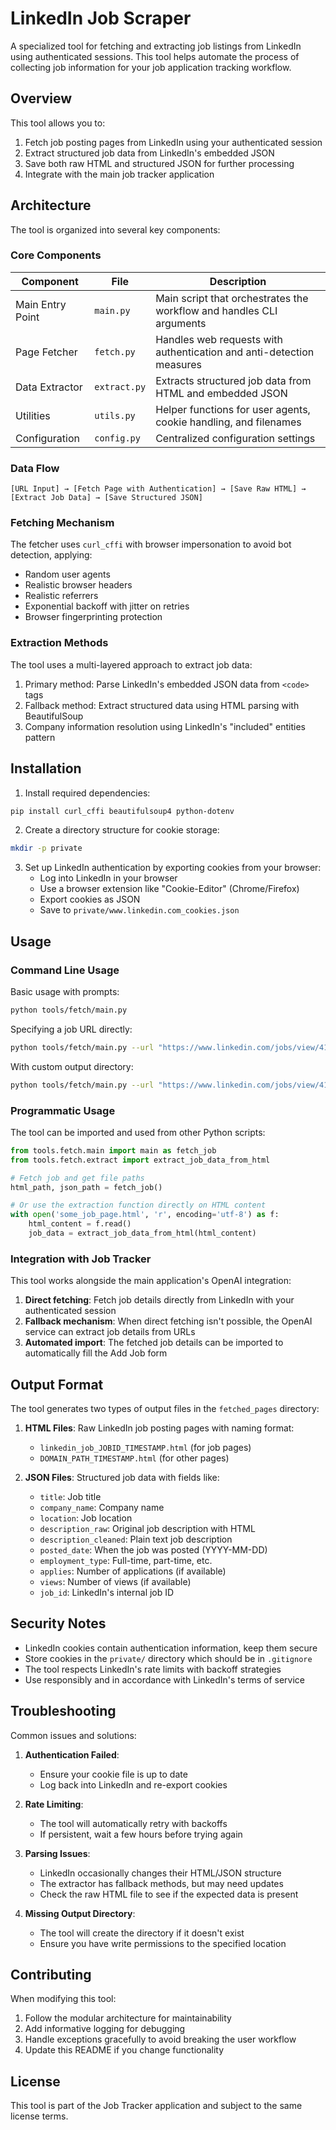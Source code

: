 # LinkedIn Job Scraper

A specialized tool for fetching and extracting job listings from LinkedIn using authenticated sessions. This tool helps automate the process of collecting job information for your job application tracking workflow.

## Overview

This tool allows you to:
1. Fetch job posting pages from LinkedIn using your authenticated session
2. Extract structured job data from LinkedIn's embedded JSON
3. Save both raw HTML and structured JSON for further processing
4. Integrate with the main job tracker application

## Architecture

The tool is organized into several key components:

### Core Components

| Component | File | Description |
|-----------|------|-------------|
| Main Entry Point | `main.py` | Main script that orchestrates the workflow and handles CLI arguments |
| Page Fetcher | `fetch.py` | Handles web requests with authentication and anti-detection measures |
| Data Extractor | `extract.py` | Extracts structured job data from HTML and embedded JSON |
| Utilities | `utils.py` | Helper functions for user agents, cookie handling, and filenames |
| Configuration | `config.py` | Centralized configuration settings |

### Data Flow

```
[URL Input] → [Fetch Page with Authentication] → [Save Raw HTML] → [Extract Job Data] → [Save Structured JSON]
```

### Fetching Mechanism

The fetcher uses `curl_cffi` with browser impersonation to avoid bot detection, applying:
- Random user agents
- Realistic browser headers
- Realistic referrers
- Exponential backoff with jitter on retries
- Browser fingerprinting protection

### Extraction Methods

The tool uses a multi-layered approach to extract job data:
1. Primary method: Parse LinkedIn's embedded JSON data from `<code>` tags
2. Fallback method: Extract structured data using HTML parsing with BeautifulSoup
3. Company information resolution using LinkedIn's "included" entities pattern

## Installation

1. Install required dependencies:

```bash
pip install curl_cffi beautifulsoup4 python-dotenv
```

2. Create a directory structure for cookie storage:

```bash
mkdir -p private
```

3. Set up LinkedIn authentication by exporting cookies from your browser:
   - Log into LinkedIn in your browser
   - Use a browser extension like "Cookie-Editor" (Chrome/Firefox)
   - Export cookies as JSON
   - Save to `private/www.linkedin.com_cookies.json`

## Usage

### Command Line Usage

Basic usage with prompts:

```bash
python tools/fetch/main.py
```

Specifying a job URL directly:

```bash
python tools/fetch/main.py --url "https://www.linkedin.com/jobs/view/4183406974/"
```

With custom output directory:

```bash
python tools/fetch/main.py --url "https://www.linkedin.com/jobs/view/4183406974/" --output "./my_fetched_jobs"
```

### Programmatic Usage

The tool can be imported and used from other Python scripts:

```python
from tools.fetch.main import main as fetch_job
from tools.fetch.extract import extract_job_data_from_html

# Fetch job and get file paths
html_path, json_path = fetch_job()

# Or use the extraction function directly on HTML content
with open('some_job_page.html', 'r', encoding='utf-8') as f:
    html_content = f.read()
    job_data = extract_job_data_from_html(html_content)
```

### Integration with Job Tracker

This tool works alongside the main application's OpenAI integration:

1. **Direct fetching**: Fetch job details directly from LinkedIn with your authenticated session
2. **Fallback mechanism**: When direct fetching isn't possible, the OpenAI service can extract job details from URLs
3. **Automated import**: The fetched job details can be imported to automatically fill the Add Job form

## Output Format

The tool generates two types of output files in the `fetched_pages` directory:

1. **HTML Files**: Raw LinkedIn job posting pages with naming format:
   - `linkedin_job_JOBID_TIMESTAMP.html` (for job pages)
   - `DOMAIN_PATH_TIMESTAMP.html` (for other pages)

2. **JSON Files**: Structured job data with fields like:
   - `title`: Job title
   - `company_name`: Company name
   - `location`: Job location
   - `description_raw`: Original job description with HTML
   - `description_cleaned`: Plain text job description
   - `posted_date`: When the job was posted (YYYY-MM-DD)
   - `employment_type`: Full-time, part-time, etc.
   - `applies`: Number of applications (if available)
   - `views`: Number of views (if available)
   - `job_id`: LinkedIn's internal job ID

## Security Notes

- LinkedIn cookies contain authentication information, keep them secure
- Store cookies in the `private/` directory which should be in `.gitignore`
- The tool respects LinkedIn's rate limits with backoff strategies
- Use responsibly and in accordance with LinkedIn's terms of service

## Troubleshooting

Common issues and solutions:

1. **Authentication Failed**: 
   - Ensure your cookie file is up to date
   - Log back into LinkedIn and re-export cookies

2. **Rate Limiting**:
   - The tool will automatically retry with backoffs
   - If persistent, wait a few hours before trying again

3. **Parsing Issues**:
   - LinkedIn occasionally changes their HTML/JSON structure
   - The extractor has fallback methods, but may need updates
   - Check the raw HTML file to see if the expected data is present

4. **Missing Output Directory**:
   - The tool will create the directory if it doesn't exist
   - Ensure you have write permissions to the specified location

## Contributing

When modifying this tool:

1. Follow the modular architecture for maintainability
2. Add informative logging for debugging
3. Handle exceptions gracefully to avoid breaking the user workflow
4. Update this README if you change functionality

## License

This tool is part of the Job Tracker application and subject to the same license terms.